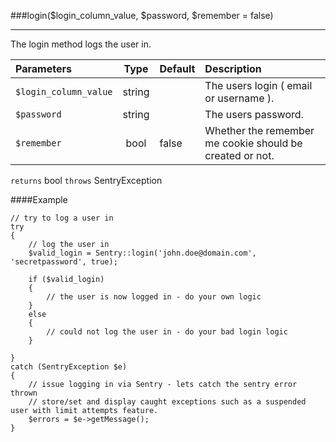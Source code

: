 <a id="login" href="#"></a>
###login($login_column_value, $password, $remember = false)

----------

The login method logs the user in.

Parameters                   | Type            | Default       | Description
:--------------------------- | :-------------: | :------------ | :--------------
`$login_column_value`        | string          |               | The users login ( email or username ).
`$password`                  | string          |               | The users password.
`$remember`                  | bool            | false         | Whether the remember me cookie should be created or not.

`returns` bool `throws` SentryException

####Example

	// try to log a user in
	try
	{
	    // log the user in
	    $valid_login = Sentry::login('john.doe@domain.com', 'secretpassword', true);

	    if ($valid_login)
	    {
	        // the user is now logged in - do your own logic
	    }
	    else
	    {
	        // could not log the user in - do your bad login logic
	    }

	}
	catch (SentryException $e)
	{
	    // issue logging in via Sentry - lets catch the sentry error thrown
	    // store/set and display caught exceptions such as a suspended user with limit attempts feature.
	    $errors = $e->getMessage();
	}
